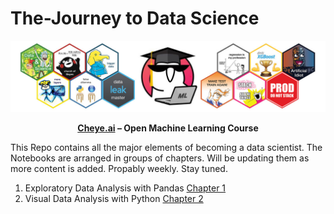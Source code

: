 # The-Journey to Data Science
<div align="center">

![ODS Stickers](https://github.com/B-Cheye/The-Journey-to-DS/blob/master/figures/ods_stickers.jpg)

**[Cheye.ai](https://github.com/B-Cheye) – Open Machine Learning Course**
</div>

This Repo contains all the major elements of becoming a data scientist. The Notebooks are arranged in groups of chapters. Will be updating them as more content is added. Propably weekly.
Stay tuned.

1. Exploratory Data Analysis with Pandas [Chapter 1](https://github.com/B-Cheye/The-Journey-to-DS/tree/master/Chapter%201%20-%20Exploratory%20Data%20Analysis)
2. Visual Data Analysis with Python [Chapter 2](https://github.com/B-Cheye/The-Journey-to-DS/tree/master/Chapter%202%20-%20Visual%20Data%20Analysis)